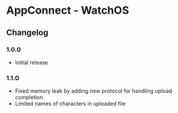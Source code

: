 # AppConnect - WatchOS

## Changelog

### 1.0.0
- Initial release

### 1.1.0
- Fixed memory leak by adding new protocol for handling upload completion
- Limited names of characters in uploaded file
